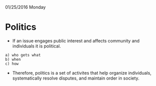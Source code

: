 01/25/2016 Monday
# Politics
- If an issue engages public interest and affects community and individuals it is political.
```
a) who gets what
b) when
c) how
```
- Therefore, politics is a set of activites that help organize individuals, systematically resolve disputes, and maintain order in society.
